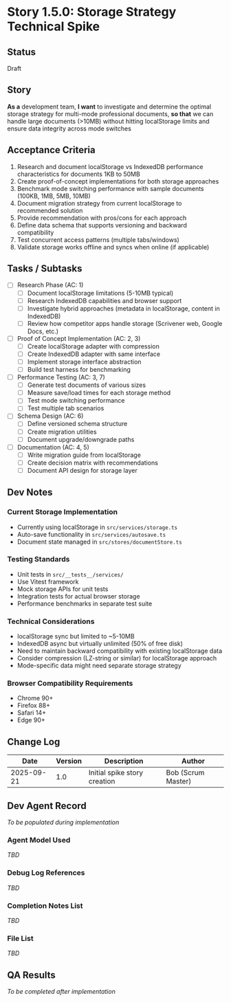 # Story 1.5.0: Storage Strategy Technical Spike

## Status
Draft

## Story
**As a** development team,
**I want** to investigate and determine the optimal storage strategy for multi-mode professional documents,
**so that** we can handle large documents (>10MB) without hitting localStorage limits and ensure data integrity across mode switches

## Acceptance Criteria
1. Research and document localStorage vs IndexedDB performance characteristics for documents 1KB to 50MB
2. Create proof-of-concept implementations for both storage approaches
3. Benchmark mode switching performance with sample documents (100KB, 1MB, 5MB, 10MB)
4. Document migration strategy from current localStorage to recommended solution
5. Provide recommendation with pros/cons for each approach
6. Define data schema that supports versioning and backward compatibility
7. Test concurrent access patterns (multiple tabs/windows)
8. Validate storage works offline and syncs when online (if applicable)

## Tasks / Subtasks
- [ ] Research Phase (AC: 1)
  - [ ] Document localStorage limitations (5-10MB typical)
  - [ ] Research IndexedDB capabilities and browser support
  - [ ] Investigate hybrid approaches (metadata in localStorage, content in IndexedDB)
  - [ ] Review how competitor apps handle storage (Scrivener web, Google Docs, etc.)

- [ ] Proof of Concept Implementation (AC: 2, 3)
  - [ ] Create localStorage adapter with compression
  - [ ] Create IndexedDB adapter with same interface
  - [ ] Implement storage interface abstraction
  - [ ] Build test harness for benchmarking

- [ ] Performance Testing (AC: 3, 7)
  - [ ] Generate test documents of various sizes
  - [ ] Measure save/load times for each storage method
  - [ ] Test mode switching performance
  - [ ] Test multiple tab scenarios

- [ ] Schema Design (AC: 6)
  - [ ] Define versioned schema structure
  - [ ] Create migration utilities
  - [ ] Document upgrade/downgrade paths

- [ ] Documentation (AC: 4, 5)
  - [ ] Write migration guide from localStorage
  - [ ] Create decision matrix with recommendations
  - [ ] Document API design for storage layer

## Dev Notes

### Current Storage Implementation
- Currently using localStorage in `src/services/storage.ts`
- Auto-save functionality in `src/services/autosave.ts`
- Document state managed in `src/stores/documentStore.ts`

### Testing Standards
- Unit tests in `src/__tests__/services/`
- Use Vitest framework
- Mock storage APIs for unit tests
- Integration tests for actual browser storage
- Performance benchmarks in separate test suite

### Technical Considerations
- localStorage sync but limited to ~5-10MB
- IndexedDB async but virtually unlimited (50% of free disk)
- Need to maintain backward compatibility with existing localStorage data
- Consider compression (LZ-string or similar) for localStorage approach
- Mode-specific data might need separate storage strategy

### Browser Compatibility Requirements
- Chrome 90+
- Firefox 88+
- Safari 14+
- Edge 90+

## Change Log
| Date | Version | Description | Author |
|------|---------|-------------|---------|
| 2025-09-21 | 1.0 | Initial spike story creation | Bob (Scrum Master) |

## Dev Agent Record
*To be populated during implementation*

### Agent Model Used
*TBD*

### Debug Log References
*TBD*

### Completion Notes List
*TBD*

### File List
*TBD*

## QA Results
*To be completed after implementation*